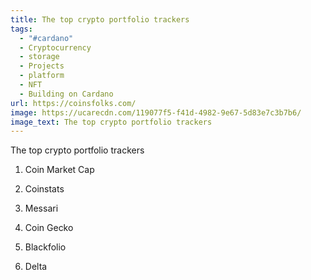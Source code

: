```yaml
---
title: The top crypto portfolio trackers
tags:
  - "#cardano"
  - Cryptocurrency
  - storage
  - Projects
  - platform
  - NFT
  - Building on Cardano
url: https://coinsfolks.com/
image: https://ucarecdn.com/119077f5-f41d-4982-9e67-5d83e7c3b7b6/
image_text: The top crypto portfolio trackers
---
```


The top crypto portfolio trackers

1.  Coin Market Cap
    
2.  Coinstats
    
3.  Messari
    
4.  Coin Gecko
    
5.  Blackfolio
    
6.  Delta
